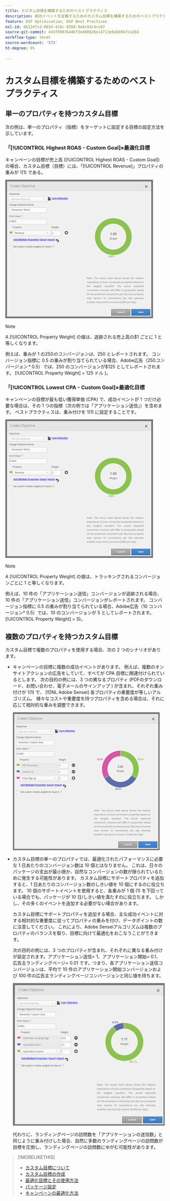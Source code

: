 ```yaml
---
title: カスタム目標を構築するためのベストプラクティス
description: 成功イベントを定義するためのカスタム目標を構築するためのベストプラクティスについて説明します。
feature: DSP Optimization, DSP Best Practices
exl-id: 8b1247cd-083d-4c8c-8588-9e8c03c4cc67
source-git-commit: 443f8907644bf3e480626e14713e8abb9bfca284
workflow-type: tm+mt
source-wordcount: '573'
ht-degree: 0%

---
```


# カスタム目標を構築するためのベストプラクティス

## 単一のプロパティを持つカスタム目標

次の例は、単一のプロパティ（指標）をターゲットに設定する目標の設定方法を示しています。

### 「[!UICONTROL Highest ROAS - Custom Goal]»最適化目標

キャンペーンの目標が売上高 ([!UICONTROL Highest ROAS - Custom Goal]) の場合、カスタム目標（目標）には、「[!UICONTROL Revenue]」プロパティの重みが 1(1) である。

![単一のプロパティを持つ ROAS カスタム目標の例](/help/dsp/assets/custom-goal-roas.png)

>[!NOTE]
>
> A [!UICONTROL Property Weight] の値は、追跡される売上高の$1 ごとに 1 と等しくなります。
>
> 例えば、重みが 1 の$250 のコンバージョンは、$250 とレポートされます。 コンバージョン指標に 0.5 の重みが割り当てられている場合、Adobe広告（$250 コンバージョン* 0.5）では、$250 のコンバージョンが$125 としてレポートされます。 [!UICONTROL Property Weight] = 125 ドル )。

### 「[!UICONTROL Lowest CPA - Custom Goal]»最適化目標

キャンペーンの目標が最も低い獲得単価 (CPA) で、成功イベントが 1 つだけ必要な場合は、その 1 つの指標（次の例では「アプリケーション送信」）を含めます。 ベストプラクティスは、重み付けを 1(1) に設定することです。

![単一のプロパティを持つ CPA カスタム目標の例](/help/dsp/assets/custom-goal-roas.png)

>[!NOTE]
>
> A [!UICONTROL Property Weight] の値は、トラッキングされるコンバージョンごとに 1 と等しくなります。
>
> 例えば、10 件の「アプリケーション送信」コンバージョンが追跡される場合、10 件の「アプリケーション送信」コンバージョンがレポートされます。  コンバージョン指標に 0.5 の重みが割り当てられている場合、Adobe広告（10 コンバージョン* 0.5）では、10 のコンバージョンが 5 としてレポートされます。 [!UICONTROL Property Weight] = 5)。

## 複数のプロパティを持つカスタム目標

カスタム目標で複数のプロパティを使用する場合、次の 2 つのシナリオがあります。

* キャンペーンの目標に複数の成功イベントがあります。 例えば、複数のオンサイトアクションの広告をしていて、すべてが CPA 目標に関連付けられているとします。 次の目的の例には、3 つの異なるプロパティ (PDFのダウンロード、お問い合わせ、電子メールのサインアップ ) が含まれ、それぞれ重み付けが 1(1) で、 [!DNL Adobe Sensei] 各プロパティの重要度が等しいアルゴリズム。 様々なコストや重要度を持つプロパティを含める場合は、それに応じて相対的な重みを調整できます。

   ![複数のプロパティを持つカスタム目標の例](/help/dsp/assets/custom-goal-multiple-properties.png)

* カスタム目標の単一のプロパティでは、最適化されたパフォーマンスに必要な 1 日あたりのコンバージョン数は 10 個とはなりません。 これは、日々のパッケージの支出が最小限か、自然なコンバージョンの数が限られているために発生する可能性があります。 カスタム目標にサポートプロパティを追加すると、1 日あたりのコンバージョン数のしきい値を 10 個にするのに役立ちます。 10 個のサポートイベントを使用すると、各重みが 1 個 (1) を下回っている場合でも、パッケージが 10 日/しきい値を満たすのに役立ちます。 しかし、その多くのイベントを追加する必要がない場合があります。

   カスタム目標にサポートプロパティを追加する場合、主な成功イベントに対する相対的な重要度に従ってプロパティの重みを付け、データポイントの数に注意してください。 これにより、Adobe Senseiアルゴリズムは複数のプロパティのバランスを取り、目標に向けて最適化をおこなうことができます。

   次の目的の例には、3 つのプロパティが含まれ、それぞれに異なる重み付けが設定されます。アプリケーション送信= 1、アプリケーション開始= 0.1、広告主ランディングページ= 0.01 です。つまり、各アプリケーション送信コンバージョンは、平均で 10 件のアプリケーション開始コンバージョンおよび 100 件の広告主ランディングページコンバージョンと同じ値を持ちます。

   ![複数のプロパティを持つカスタム目標の例](/help/dsp/assets/custom-goal-multiple-properties2.png)

   代わりに、ランディングページの訪問数を「アプリケーションの送信数」と同じように重み付けした場合、自然に多数のランディングページの訪問数が目標を圧倒し、ランディングページの訪問数にゆがむ可能性があります。<!--reword-->

>[!MORELIKETHIS]
>
>* [カスタム目標について](custom-goal-about.md)
>* [カスタム目標の作成](custom-goal-create.md)
>* [最適化目標とその使用方法](optimization-goals.md)
>* [パッケージ設定](/help/dsp/campaign-management/packages/package-settings.md)
> * [キャンペーンの最適化方法](optimization-how-dsp-optimizes-campaigns.md)

